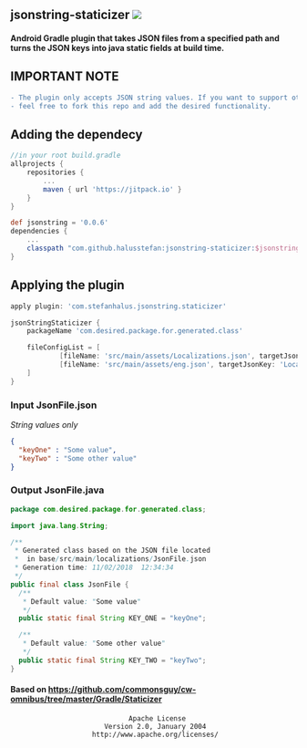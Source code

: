 ## jsonstring-staticizer [![](https://jitpack.io/v/halusstefan/jsonstring-staticizer.svg)](https://jitpack.io/#halusstefan/jsonstring-staticizer)

#### Android Gradle plugin that takes JSON files from a specified path and turns the JSON keys into java static fields at build time. 

## IMPORTANT NOTE
```diff
- The plugin only accepts JSON string values. If you want to support other primitives,
- feel free to fork this repo and add the desired functionality.
```
## Adding the dependecy
```gradle
//in your root build.gradle
allprojects {
	repositories {
		...
		maven { url 'https://jitpack.io' }
	}
}

def jsonstring = '0.0.6'
dependencies {
	...
	classpath "com.github.halusstefan:jsonstring-staticizer:$jsonstring"
}
```
## Applying the plugin
```gradle
apply plugin: 'com.stefanhalus.jsonstring.staticizer'

jsonStringStaticizer {
    packageName 'com.desired.package.for.generated.class'

    fileConfigList = [
            [fileName: 'src/main/assets/Localizations.json', targetJsonKey: 'Localization'],
            [fileName: 'src/main/assets/eng.json', targetJsonKey: 'Localization', outputFileName: 'LocalizationKeys']
    ]
}
```

### Input JsonFile.json
*String values only*
```json
{
  "keyOne" : "Some value",
  "keyTwo" : "Some other value" 
}
```
### Output JsonFile.java

```java
package com.desired.package.for.generated.class;

import java.lang.String;

/**
 * Generated class based on the JSON file located 
 *  in base/src/main/localizations/JsonFile.json
 * Generation time: 11/02/2018  12:34:34
 */
public final class JsonFile {
  /**
   * Default value: "Some value"
   */
  public static final String KEY_ONE = "keyOne";

  /**
   * Default value: "Some other value"
   */
  public static final String KEY_TWO = "keyTwo";
}
```

#### Based on https://github.com/commonsguy/cw-omnibus/tree/master/Gradle/Staticizer

                                 Apache License
                           Version 2.0, January 2004
                        http://www.apache.org/licenses/
